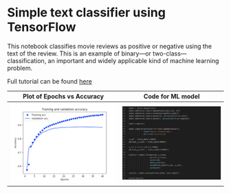 # Simple text classifier using TensorFlow

This notebook classifies movie reviews as positive or negative using the text of the review. This is an example of binary—or two-class—classification, an important and widely applicable kind of machine learning problem.

Full tutorial can be found [here](https://www.tensorflow.org/tutorials/keras/basic_text_classification)

Plot of Epochs vs Accuracy |  Code for ML model
:-------------------------:|:-------------------------:
![](assets/epochs.png)  |  ![](assets/model.png)

